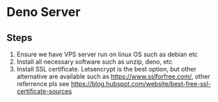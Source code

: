 # Deno Server
## Steps
1. Ensure we have VPS server run on linux OS such as debian etc
2. Install all necessary software such as unzip, deno, etc
3. Install SSL certificate. Letsencrypt is the best option, but other alternative are available such as https://www.sslforfree.com/, other referrence pls see https://blog.hubspot.com/website/best-free-ssl-certificate-sources 
